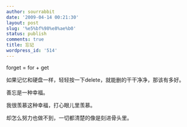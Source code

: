```yaml
---
author: sourrabbit
date: '2009-04-14 00:21:30'
layout: post
slug: '%e5%bf%98%e8%ae%b0'
status: publish
comments: true
title: 忘记
wordpress_id: '514'
---
```


forget = for + get

如果记忆和硬盘一样，轻轻按一下delete，就能删的干干净净，那该有多好。

善忘是一种幸福。

我很羡慕这种幸福，打心眼儿里羡慕。

却怎么努力也做不到，一切都清楚的像是刻进骨头里。

